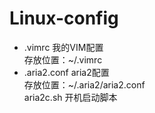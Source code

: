 # Linux-config
* .vimrc          我的VIM配置    
存放位置：~/.vimrc    
* .aria2.conf     aria2配置    
存放位置：~/.aria2/aria2.conf    
aria2c.sh      开机启动脚本
